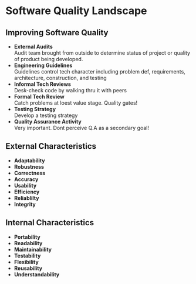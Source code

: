 # Software Quality Landscape 

## Improving Software Quality 
- **External Audits** </br> 
</t>Audit team brought from outside to determine status of project or quality of product being developed.
- **Engineering Guidelines** </br>
Guidelines control tech character including problem def, requirements, architecture, construction, and testing
- **Informal Tech Reviews** </br>
Desk-check code by walking thru it with peers
- **Formal Tech Review**</br>
Catch problems at loest value stage. Quality gates!
- **Testing Strategy** </br>
Develop a testing strategy
- **Quality Assurance Activity** </br>
Very important. Dont perceive Q.A as a secondary goal!

## External Characteristics 
- **Adaptability** </br> 
- **Robustness** </br> 
- **Correctness** </br> 
- **Accuracy** </br> 
- **Usability** </br> 
- **Efficiency** </br> 
- **Reliablilty** </br> 
- **Integrity** </br> 

## Internal Characteristics
- **Portability**</br> 
- **Readability** </br> 
- **Maintainability** </br> 
- **Testability** </br> 
- **Flexibility** </br> 
- **Reusability** </br> 
- **Understandability** </br> 
